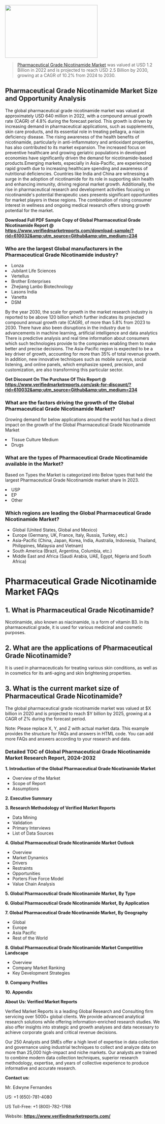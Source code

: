 
<img src="https://ffe5etoiles.com/wp-content/uploads/2024/12/MST1-300x171.png" alt="" width="300" height="171" class="alignnone size-medium wp-image-20088" /><blockquote><p><p><a href="https://www.verifiedmarketreports.com/download-sample/?rid=610032&utm_source=Github&utm_medium=234" target="_blank">Pharmaceutical Grade Nicotinamide Market</a> was valued at USD 1.2 Billion in 2022 and is projected to reach USD 2.5 Billion by 2030, growing at a CAGR of 10.2% from 2024 to 2030.</p></blockquote><p><h2>Pharmaceutical Grade Nicotinamide Market Size and Opportunity Analysis</h2>The global pharmaceutical grade nicotinamide market was valued at approximately USD 640 million in 2022, with a compound annual growth rate (CAGR) of 4.8% during the forecast period. This growth is driven by increasing demand in pharmaceutical applications, such as supplements, skin care products, and its essential role in treating pellagra, a niacin deficiency disease. The rising awareness of the health benefits of nicotinamide, particularly in anti-inflammatory and antioxidant properties, has also contributed to its market expansion. The increased focus on preventive healthcare and growing geriatric populations in developed economies have significantly driven the demand for nicotinamide-based products.Emerging markets, especially in Asia-Pacific, are experiencing rapid growth due to increasing healthcare spending and awareness of nutritional deficiencies. Countries like India and China are witnessing a surge in the adoption of nicotinamide for its role in supporting skin health and enhancing immunity, driving regional market growth. Additionally, the rise in pharmaceutical research and development activities focusing on nicotinamide's potential therapeutic uses presents significant opportunities for market players in these regions. The combination of rising consumer interest in wellness and ongoing medical research offers strong growth potential for the market.</p><p class=""><strong>Download Full PDF Sample Copy of Global Pharmaceutical Grade Nicotinamide Report @ <a href="https://www.verifiedmarketreports.com/download-sample/?rid=610032&amp;utm_source=Github&amp;utm_medium=234" target="_blank">https://www.verifiedmarketreports.com/download-sample/?rid=610032&amp;utm_source=Github&amp;utm_medium=234</a></strong></p><h3 id="" class="">Who are the largest Global manufacturers in the Pharmaceutical Grade Nicotinamide industry?</h3><p><li>Lonza</li><li> Jubilant Life Sciences</li><li> Vertellus</li><li> Brother Enterprises</li><li> Zhejiang Lanbo Biotechnology</li><li> Lasons India</li><li> Vanetta</li><li> DSM</li></p><div class=""><div class="" dir="" data-message-author-role="" data-message-id="" data-message-model-slug=""><div class=""><div class=""><div class=""><div class="" dir="" data-message-author-role="" data-message-id="" data-message-model-slug=""><div class=""><div class=""><p>By the year 2030, the scale for growth in the market research industry is reported to be above 120 billion which further indicates its projected compound annual growth rate (CAGR), of more than 5.8% from 2023 to 2030. There have also been disruptions in the industry due to advancements in machine learning, artificial intelligence and data analytics There is predictive analysis and real time information about consumers which such technologies provide to the companies enabling them to make better and precise decisions. The Asia-Pacific region is expected to be a key driver of growth, accounting for more than 35% of total revenue growth. In addition, new innovative techniques such as mobile surveys, social listening, and online panels, which emphasize speed, precision, and customization, are also transforming this particular sector.</p><p><strong>Get Discount On The Purchase Of This Report @&nbsp; <a href="https://www.verifiedmarketreports.com/ask-for-discount/?rid=610032&amp;utm_source=Github&amp;utm_medium=234" target="_blank">https://www.verifiedmarketreports.com/ask-for-discount/?rid=610032&amp;utm_source=Github&amp;utm_medium=234</a></strong></p></div></div></div></div></div></div></div></div><h3 id="" class="">What are the factors driving the growth of the Global Pharmaceutical Grade Nicotinamide Market?</h3><p id="" class="">Growing demand for below applications around the world has had a direct impact on the growth of the Global Pharmaceutical Grade Nicotinamide Market</p><p id="" class=""><li>Tissue Culture Medium</li><li> Drugs</li></p><h3 id="" class="">What are the types of Pharmaceutical Grade Nicotinamide available in the Market?</h3><p id="" class="">Based on Types the Market is categorized into Below types that held the largest Pharmaceutical Grade Nicotinamide market share In 2023.</p><p id="" class=""><li>USP</li><li> EP</li><li> Other</li></p><h3 id="" class="">Which regions are leading the Global Pharmaceutical Grade Nicotinamide Market?</h3><ul><li>Global (United States, Global and Mexico)</li><li>Europe (Germany, UK, France, Italy, Russia, Turkey, etc.)</li><li>Asia-Pacific (China, Japan, Korea, India, Australia, Indonesia, Thailand, Philippines, Malaysia and Vietnam)</li><li>South America (Brazil, Argentina, Columbia, etc.)</li><li>Middle East and Africa (Saudi Arabia, UAE, Egypt, Nigeria and South Africa)</li></ul><p><h1>Pharmaceutical Grade Nicotinamide Market FAQs</h1><h2>1. What is Pharmaceutical Grade Nicotinamide?</h2><p>Nicotinamide, also known as niacinamide, is a form of vitamin B3. In its pharmaceutical grade, it is used for various medicinal and cosmetic purposes.</p><h2>2. What are the applications of Pharmaceutical Grade Nicotinamide?</h2><p>It is used in pharmaceuticals for treating various skin conditions, as well as in cosmetics for its anti-aging and skin brightening properties.</p><h2>3. What is the current market size of Pharmaceutical Grade Nicotinamide?</h2><p>The global pharmaceutical grade nicotinamide market was valued at $X billion in 2020 and is projected to reach $Y billion by 2025, growing at a CAGR of Z% during the forecast period.</p><!-- Add more FAQs and answers here --></body></html>Note: Please replace X, Y, and Z with actual market data. This example provides the structure for FAQs and answers in HTML code. You can add more FAQs and answers according to your research and data.</p><h3 id="" class="">Detailed TOC of Global Pharmaceutical Grade Nicotinamide Market Research Report, 2024-2032</h3><p id="" class=""><strong>1. Introduction of the Global Pharmaceutical Grade Nicotinamide Market</strong></p><ul><li>Overview of the Market</li><li>Scope of Report</li><li>Assumptions</li></ul><p id="" class=""><strong>2. Executive Summary</strong></p><p id="" class=""><strong>3. Research Methodology of&nbsp;Verified Market Reports</strong></p><ul><li>Data Mining</li><li>Validation</li><li>Primary Interviews</li><li>List of Data Sources</li></ul><p id="" class=""><strong>4. Global Pharmaceutical Grade Nicotinamide Market Outlook</strong></p><ul><li>Overview</li><li>Market Dynamics</li><li>Drivers</li><li>Restraints</li><li>Opportunities</li><li>Porters Five Force Model</li><li>Value Chain Analysis</li></ul><p id="" class=""><strong>5. Global Pharmaceutical Grade Nicotinamide Market, By&nbsp;Type</strong></p><p id="" class=""><strong>6. Global Pharmaceutical Grade Nicotinamide Market, By Application</strong></p><p id="" class=""><strong>7. Global Pharmaceutical Grade Nicotinamide Market, By Geography</strong></p><ul><li>Global</li><li>Europe</li><li>Asia Pacific</li><li>Rest of the World</li></ul><p id="" class=""><strong>8. Global Pharmaceutical Grade Nicotinamide Market Competitive Landscape</strong></p><ul><li>Overview</li><li>Company Market Ranking</li><li>Key Development Strategies</li></ul><p id="" class=""><strong>9. Company Profiles</strong></p><p id="" class=""><strong>10. Appendix</strong></p><p id="" class=""><strong>About Us: Verified Market Reports</strong></p><p id="" class="">Verified Market Reports is a leading Global Research and Consulting firm servicing over 5000+ global clients. We provide advanced analytical research solutions while offering information-enriched research studies. We also offer insights into strategic and growth analyses and data necessary to achieve corporate goals and critical revenue decisions.</p><p id="" class="">Our 250 Analysts and SMEs offer a high level of expertise in data collection and governance using industrial techniques to collect and analyze data on more than 25,000 high-impact and niche markets. Our analysts are trained to combine modern data collection techniques, superior research methodology, expertise, and years of collective experience to produce informative and accurate research.</p><p id="" class=""><strong>Contact us:</strong></p><p id="" class="">Mr. Edwyne Fernandes</p><p id="" class="">US: +1 (650)-781-4080</p><p id="" class="">US Toll-Free: +1 (800)-782-1768</p><p id="" class="">Website: <a target="" data-test-app-aware-link=""><strong>https://www.verifiedmarketreports.com/</strong></a></p>
